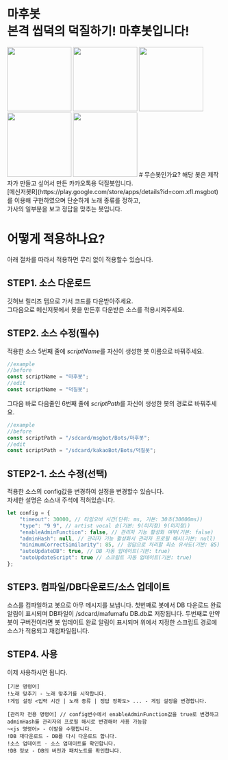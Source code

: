 # 마후봇<br>본격 씹덕의 덕질하기! 마후봇입니다!
<img src="https://user-images.githubusercontent.com/59216834/108587272-189a8300-7396-11eb-8551-949caa12dccb.jpg" width="150">
<img src="https://user-images.githubusercontent.com/59216834/108587274-19cbb000-7396-11eb-8d56-7e0eaa5a49f4.jpg" width="150">
<img src="https://user-images.githubusercontent.com/59216834/108587275-1a644680-7396-11eb-9ba0-e8d7089b85ba.jpg" width="150">
<img src="https://user-images.githubusercontent.com/59216834/108587276-1afcdd00-7396-11eb-8298-54137be05069.jpg" width="150">
<img src="https://user-images.githubusercontent.com/59216834/108587277-1b957380-7396-11eb-9bdf-2b32389a34a5.jpg" width="150">
# 무슨봇인가요?
해당 봇은 제작자가 만들고 싶어서 만든 카카오톡용 덕질봇입니다.<br>
[메신저봇R](https://play.google.com/store/apps/details?id=com.xfl.msgbot)를 이용해 구현하였으며 단순하게 노래 종류를 정하고,<br>
가사의 일부분을 보고 정답을 맞추는 봇입니다.

# 어떻게 적용하나요?
아래 절차를 따라서 적용하면 무리 없이 적용할수 있습니다.

## STEP1. 소스 다운로드
깃허브 릴리즈 탭으로 가서 코드를 다운받아주세요.<br>
그다음으로 메신저봇에서 봇을 만든후 다운받은 소스를 적용시켜주세요.

## STEP2. 소스 수정(필수)
적용한 소스 5번째 줄에 *scriptName*를 자신이 생성한 봇 이름으로 바꿔주세요.
```js
//example
//before
const scriptName = "마후봇";
//edit
const scriptName = "덕질봇";
```
그다음 바로 다음줄인 6번째 줄에 *scriptPath*를 자신이 생성한 봇의 경로로 바꿔주세요.
```js
//example
//before
const scriptPath = "/sdcard/msgbot/Bots/마후봇";
//edit
const scriptPath = "/sdcard/kakaoBot/Bots/덕질봇";
```

## STEP2-1. 소스 수정(선택)
적용한 소스의 config값을 변경하여 설정을 변경할수 있습니다.<br>
자세한 설명은 소스내 주석에 적혀있습니다.
```js
let config = {
    "timeout": 30000, // 타임오버 시간(단위: ms, 기본: 30초(30000ms))
    "type": "9 9", // artist vocal 순(기본: 9(미지정) 9(미지정))
    "enableAdminFunction": false, // 관리자 기능 활성화 여부(기본: false)
    "adminHash": null, // 관리자 기능 활성화시 관리자 프로필 해시(기본: null)
    "minimumCorrectSimilarity": 85, // 정답으로 처리할 최소 유사도(기본: 85)
    "autoUpdateDB": true, // DB 자동 업데이트(기본: true)
    "autoUpdateScript": true // 스크립트 자동 업데이트(기본: true)
};
```

## STEP3. 컴파일/DB다운로드/소스 업데이트
소스를 컴파일하고 봇으로 아무 메시지를 보냅니다. 첫번째로 봇에서 DB 다운로드 완료 알림이 표시되며 DB파일이 /sdcard/mafumafu DB.db로 저장됩니다.
두번째로 만약 봇이 구버전이라면 봇 업데이트 완료 알림이 표시되며 위에서 지정한 스크립트 경로에 소스가 적용되고 재컴파일됩니다.

## STEP4. 사용
이제 사용하시면 됩니다.
```
[기본 명령어]
!노래 맞추기 - 노래 맞추기를 시작합니다.
!게임 설정 <입력 시간 | 노래 종류 | 정답 정확도> ... - 게임 설정을 변경합니다.

[관리자 전용 명령어] // config변수에서 enableAdminFunction값을 true로 변경하고 adminHash를 관리자의 프로필 해시로 변경해야 사용 가능함
~<js 명령어> - 이발을 수행합니다.
!DB 재다운로드 - DB를 다시 다운로드 합니다.
!소스 업데이트 - 소스 업데이트를 확인합니다.
!DB 정보 - DB의 버전과 패치노트를 확인합니다.